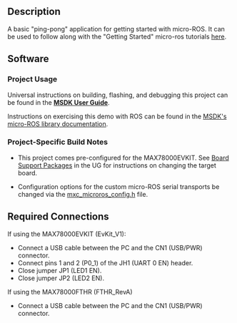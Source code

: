 ## Description

A basic "ping-pong" application for getting started with micro-ROS.  It can be used to follow along with the "Getting Started" micro-ros tutorials [here](https://micro.ros.org/docs/tutorials/core/overview/).

## Software

### Project Usage

Universal instructions on building, flashing, and debugging this project can be found in the **[MSDK User Guide](https://analog-devices-msdk.github.io/msdk/USERGUIDE/)**.

Instructions on exercising this demo with ROS can be found in the [MSDK's micro-ROS library documentation]().

### Project-Specific Build Notes

* This project comes pre-configured for the MAX78000EVKIT.  See [Board Support Packages](https://analog-devices-msdk.github.io/msdk/USERGUIDE/#board-support-packages) in the UG for instructions on changing the target board.

* Configuration options for the custom micro-ROS serial transports be changed via the [mxc_microros_config.h](mxc_microros_config.h) file.

## Required Connections

If using the MAX78000EVKIT (EvKit_V1):
-   Connect a USB cable between the PC and the CN1 (USB/PWR) connector.
-   Connect pins 1 and 2 (P0_1) of the JH1 (UART 0 EN) header.
-   Close jumper JP1 (LED1 EN).
-   Close jumper JP2 (LED2 EN).

If using the MAX78000FTHR (FTHR_RevA)
-   Connect a USB cable between the PC and the CN1 (USB/PWR) connector.



